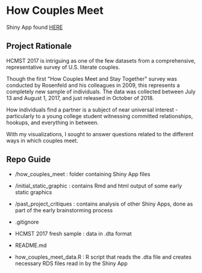 # How Couples Meet

Shiny App found [HERE](https://shivi-a.shinyapps.io/how_couples_meet/)

Project Rationale
------
HCMST 2017 is intriguing as one of the few datasets from a comprehensive, representative survey of U.S. literate couples. 

Though the first "How Couples Meet and Stay Together" survey was conducted by Rosenfeld and his colleagues in 2009, this represents a completely new sample of individuals. The data was collected between July 13 and August 1, 2017, and just released in October of 2018. 

How individuals find a partner is a subject of near universal interest - particularly to a young college student witnessing committed relationships, hookups, and everything in between. 

With my visualizations, I sought to answer questions related to the different ways in which couples meet.

Repo Guide
------
+ /how_couples_meet : folder containing Shiny App files  
+ /initial_static_graphic : contains Rmd and html output of some early static graphics  
 
+ /past_project_critiques : contains analysis of other Shiny Apps, done as part of the early brainstorming process   
  
+ .gitignore  
+ HCMST 2017 fresh sample : data in .dta format  
+ README.md  
+ how_couples_meet_data.R : R script that reads the .dta file and creates necessary RDS files read in by the Shiny App  


